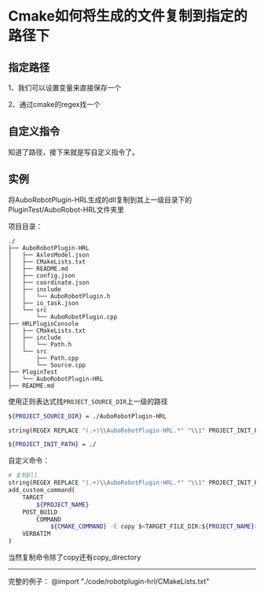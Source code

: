 # Cmake如何将生成的文件复制到指定的路径下

## 指定路径

1、我们可以设置变量来直接保存一个

2、通过cmake的regex找一个

## 自定义指令

知道了路径，接下来就是写自定义指令了。

## 实例

将AuboRobotPlugin-HRL生成的dll复制到其上一级目录下的PluginTest/AuboRobot-HRL文件夹里

项目目录：
```
./
├── AuboRobotPlugin-HRL
│   ├── AxlesModel.json
│   ├── CMakeLists.txt
│   ├── README.md
│   ├── config.json
│   ├── coordinate.json
│   ├── include
│   │   └── AuboRobotPlugin.h
│   ├── io_task.json
│   └── src
│       └── AuboRobotPlugin.cpp
├── HRLPluginConsole
│   ├── CMakeLists.txt
│   ├── include
│   │   └── Path.h
│   └── src
│       ├── Path.cpp
│       └── Source.cpp
├── PluginTest
│   └── AuboRobotPlugin-HRL
├── README.md
```

使用正则表达式找`PROJECT_SOURCE_DIR`上一级的路径

```bash
${PROJECT_SOURCE_DIR} = ./AuboRobotPlugin-HRL
```

```bash
string(REGEX REPLACE "(.+)\\AuboRobotPlugin-HRL.*" "\\1" PROJECT_INIT_PATH ${PROJECT_SOURCE_DIR})
```

```bash
${PROJECT_INIT_PATH} = ./
```

自定义命令：

```bash
# 复制Dll
string(REGEX REPLACE "(.+)\\AuboRobotPlugin-HRL.*" "\\1" PROJECT_INIT_PATH ${PROJECT_SOURCE_DIR})
add_custom_command(
	TARGET
		${PROJECT_NAME}
	POST_BUILD
		COMMAND
			${CMAKE_COMMAND} -E copy $<TARGET_FILE_DIR:${PROJECT_NAME}> ${PROJECT_INIT_PATH}PluginTest/AuboRobotPlugin-HRL
	VERBATIM
)
```

当然复制命令除了copy还有copy_directory

----

完整的例子：
@import "./code/robotplugin-hrl/CMakeLists.txt"
